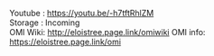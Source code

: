 Youtube : https://youtu.be/-h7tftRhlZM  
Storage : Incoming   
OMI Wiki: http://eloistree.page.link/omiwiki
OMI info: https://eloistree.page.link/omi
